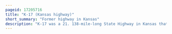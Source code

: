 ```yaml
---
pageid: 17205716
title: "K-17 (Kansas highway)"
short_summary: "Former highway in Kansas"
description: "K-17 was a 21. 138-mile-long State Highway in Kansas that served Kingman and Reno Counties. The Route was opened at an Intersection with us. S. Route 54 and us-400 sailed South of the unincorporated Community of Waterloo and ended at k-96 South of south Hutchinson. The Road was maintained by the Kansas Department of Transportation and remained a two-lane Road for its entire Length. The entirety of this portion of the route is now designated as a part of K-14."
---
```

